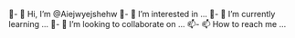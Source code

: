 👏- 👋 Hi, I’m @Aiejwyejshehw
👀- 👀 I’m interested in ...
🌱- 🌱 I’m currently learning ...
💞- 💞️ I’m looking to collaborate on ...
📫- 📫 How to reach me ...

<!---
Aiejwyejshehw/Aiejwyejshehw is a ✨ special ✨ repository because its `README.md` (this file) appears on your GitHub profile.
You can click the Preview link to take a look at your changes.
--->
